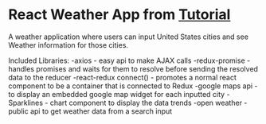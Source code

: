 # React Weather App from [Tutorial](https://www.udemy.com/react-redux/)
A weather application where users can input United States cities and see Weather information for those cities.

Included Libraries:
-axios - easy api to make AJAX calls
-redux-promise - handles promises and waits for them to resolve before sending the resolved data to the reducer 
-react-redux connect() - promotes a normal react component to be a container that is connected to Redux
-google maps api - to display an embedded google map widget for each inputted city
-Sparklines - chart component to display the data trends
-open weather - public api to get weather data from a search input